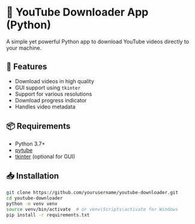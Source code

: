 
# 🎥 YouTube Downloader App (Python)

A simple yet powerful Python app to download YouTube videos directly to your machine.

## 🔧 Features
- Download videos in high quality
- GUI support using `tkinter`
- Support for various resolutions
- Download progress indicator
- Handles video metadata

## 📦 Requirements

- Python 3.7+
- [pytube](https://pytube.io/en/latest/)
- [tkinter](https://docs.python.org/3/library/tkinter.html) (optional for GUI)

## 📥 Installation

```bash
git clone https://github.com/yourusername/youtube-downloader.git
cd youtube-downloader
python -m venv venv
source venv/bin/activate  # or venv\Scripts\activate for Windows
pip install -r requirements.txt
